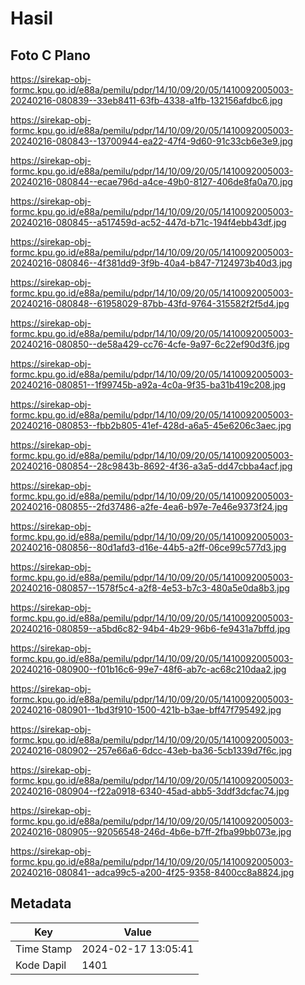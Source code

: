 # Hasil

## Foto C Plano

https://sirekap-obj-formc.kpu.go.id/e88a/pemilu/pdpr/14/10/09/20/05/1410092005003-20240216-080839--33eb8411-63fb-4338-a1fb-132156afdbc6.jpg

https://sirekap-obj-formc.kpu.go.id/e88a/pemilu/pdpr/14/10/09/20/05/1410092005003-20240216-080843--13700944-ea22-47f4-9d60-91c33cb6e3e9.jpg

https://sirekap-obj-formc.kpu.go.id/e88a/pemilu/pdpr/14/10/09/20/05/1410092005003-20240216-080844--ecae796d-a4ce-49b0-8127-406de8fa0a70.jpg

https://sirekap-obj-formc.kpu.go.id/e88a/pemilu/pdpr/14/10/09/20/05/1410092005003-20240216-080845--a517459d-ac52-447d-b71c-194f4ebb43df.jpg

https://sirekap-obj-formc.kpu.go.id/e88a/pemilu/pdpr/14/10/09/20/05/1410092005003-20240216-080846--4f381dd9-3f9b-40a4-b847-7124973b40d3.jpg

https://sirekap-obj-formc.kpu.go.id/e88a/pemilu/pdpr/14/10/09/20/05/1410092005003-20240216-080848--61958029-87bb-43fd-9764-315582f2f5d4.jpg

https://sirekap-obj-formc.kpu.go.id/e88a/pemilu/pdpr/14/10/09/20/05/1410092005003-20240216-080850--de58a429-cc76-4cfe-9a97-6c22ef90d3f6.jpg

https://sirekap-obj-formc.kpu.go.id/e88a/pemilu/pdpr/14/10/09/20/05/1410092005003-20240216-080851--1f99745b-a92a-4c0a-9f35-ba31b419c208.jpg

https://sirekap-obj-formc.kpu.go.id/e88a/pemilu/pdpr/14/10/09/20/05/1410092005003-20240216-080853--fbb2b805-41ef-428d-a6a5-45e6206c3aec.jpg

https://sirekap-obj-formc.kpu.go.id/e88a/pemilu/pdpr/14/10/09/20/05/1410092005003-20240216-080854--28c9843b-8692-4f36-a3a5-dd47cbba4acf.jpg

https://sirekap-obj-formc.kpu.go.id/e88a/pemilu/pdpr/14/10/09/20/05/1410092005003-20240216-080855--2fd37486-a2fe-4ea6-b97e-7e46e9373f24.jpg

https://sirekap-obj-formc.kpu.go.id/e88a/pemilu/pdpr/14/10/09/20/05/1410092005003-20240216-080856--80d1afd3-d16e-44b5-a2ff-06ce99c577d3.jpg

https://sirekap-obj-formc.kpu.go.id/e88a/pemilu/pdpr/14/10/09/20/05/1410092005003-20240216-080857--1578f5c4-a2f8-4e53-b7c3-480a5e0da8b3.jpg

https://sirekap-obj-formc.kpu.go.id/e88a/pemilu/pdpr/14/10/09/20/05/1410092005003-20240216-080859--a5bd6c82-94b4-4b29-96b6-fe9431a7bffd.jpg

https://sirekap-obj-formc.kpu.go.id/e88a/pemilu/pdpr/14/10/09/20/05/1410092005003-20240216-080900--f01b16c6-99e7-48f6-ab7c-ac68c210daa2.jpg

https://sirekap-obj-formc.kpu.go.id/e88a/pemilu/pdpr/14/10/09/20/05/1410092005003-20240216-080901--1bd3f910-1500-421b-b3ae-bff47f795492.jpg

https://sirekap-obj-formc.kpu.go.id/e88a/pemilu/pdpr/14/10/09/20/05/1410092005003-20240216-080902--257e66a6-6dcc-43eb-ba36-5cb1339d7f6c.jpg

https://sirekap-obj-formc.kpu.go.id/e88a/pemilu/pdpr/14/10/09/20/05/1410092005003-20240216-080904--f22a0918-6340-45ad-abb5-3ddf3dcfac74.jpg

https://sirekap-obj-formc.kpu.go.id/e88a/pemilu/pdpr/14/10/09/20/05/1410092005003-20240216-080905--92056548-246d-4b6e-b7ff-2fba99bb073e.jpg

https://sirekap-obj-formc.kpu.go.id/e88a/pemilu/pdpr/14/10/09/20/05/1410092005003-20240216-080841--adca99c5-a200-4f25-9358-8400cc8a8824.jpg


## Metadata

| Key        | Value               |
| ---------- | ------------------- |
| Time Stamp | 2024-02-17 13:05:41 |
| Kode Dapil | 1401                |



